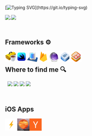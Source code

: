 [![Typing SVG](https://readme-typing-svg.herokuapp.com?size=35&color=E3BE7A&center=true&vCenter=true&lines=Hi+there%2C+I'm+Igor!;Developer+from+RND.)](https://git.io/typing-svg)


<!--

Here are some ideas to get you started:

- 🔭 I’m currently working on ...
- 🌱 I’m currently learning ...
- 👯 I’m looking to collaborate on ...
- 🤔 I’m looking for help with ...
- 💬 Ask me about ...
- 📫 How to reach me: ...
- 😄 Pronouns: ...
- ⚡ Fun fact: ...

<h2 align="center"> 
    <img src="https://media.giphy.com/media/Qo2dupDib32rkTY4hX/giphy.gif" 
width="50%" > 
</h2>
-->


<a href="https://github.com/i9orila">
    <img 
         align="center" 
         width="46%" 
         src="https://github-readme-stats.vercel.app/api?username=i9orila&count_private=true&show_icons=true&include_all_commits=true&hide=contribs&custom_title=Stats&line_height=36&theme=onedark&hide_border=true"   
         />
<a href="https://github.com/i9orila">  
    <img 
         lign="left" 
         width="52%" 
         align="center" 
         src="https://github-readme-streak-stats.herokuapp.com/?user=i9orila&theme=onedark&hide_border=true" 
         />
</a>

&nbsp;
&nbsp;  

## Frameworks ⚙️ 
<img align="left" alt="CocoaTouch" height="36px" src="https://github.com/i9orila/i9orila/blob/main/Assets/cocoatouch.png?raw=true" />
<img align="left" alt="SwiftUI" height="36px" src="https://github.com/i9orila/i9orila/blob/main/Assets/swiftui.png?raw=true" />
<img align="left" alt="CoreData" height="36px" src="https://github.com/i9orila/i9orila/blob/main/Assets/coredata.png?raw=true" />
<img align="left" alt="Firebase" height="36px" src="https://github.com/i9orila/i9orila/blob/main/Assets/firebase.png" />
<img align="left" alt="CoreAnimation" height="36px" src="https://github.com/i9orila/i9orila/blob/main/Assets/coreanimation.png?raw=true" />
<img align="left" alt="AVFoundation" height="36px" src="https://github.com/i9orila/i9orila/blob/main/Assets/avfoundation.png?raw=true" />
<img align="left" alt="WidgetKit" height="36px" src="https://github.com/i9orila/i9orila/blob/main/Assets/widgetkit.png?raw=true" />



&nbsp;
&nbsp; 
    
## Where to find me 🔍 
&nbsp;
[<img src="https://img.shields.io/badge/Telegram-2CA5E0?style=for-the-badge&logo=telegram&logoColor=white" />](https://tlgg.ru/i9orila)
[<img src="https://img.shields.io/badge/Instagram-%231877F2.svg?style=for-the-badge&logo=Instagram&logoColor=white" />](https://www.instagram.com/i9orila)
[<img src="https://img.shields.io/badge/Twitter-%231DA1F2.svg?style=for-the-badge&logo=Twitter&logoColor=white" />](https://twitter.com/i9orila)
[<img src="https://img.shields.io/badge/linkedin-%230077B5.svg?style=for-the-badge&logo=linkedin&logoColor=white" />](https://www.linkedin.com/in/x)
 
&nbsp;
&nbsp;  


## iOS Apps
<a href="https://github.com/i9orila/FlashChat">
<img align="left" alt="FlashChat" height="40px" src="https://github.com/i9orila/FlashChat/blob/main/FlashChat/Assets.xcassets/AppIcon.appiconset/40.png?raw=true" />
</a>
    <a href="https://github.com/i9orila/Weather">
<img align="left" alt="Weather" height="40px" src="https://github.com/i9orila/Weather/blob/main/Weather)/Assets.xcassets/AppIcon.appiconset/40.png?raw=true" />
</a>
    <a href="https://github.com/i9orila/H4X0R-NEWS">
<img align="left" alt="H4X0R-NEWS" height="40px" src="https://github.com/i9orila/H4X0R-NEWS/blob/Development/H4X0R%20NEWS/Assets.xcassets/AppIcon.appiconset/40.png?raw=true" />
</a>




